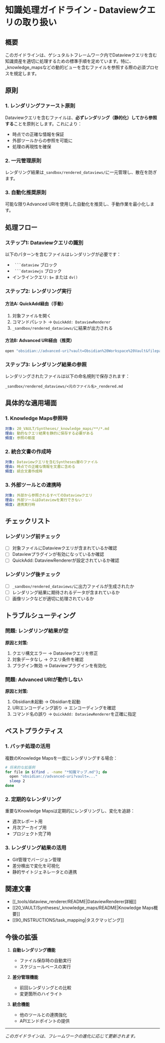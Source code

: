 # 知識処理ガイドライン - Dataviewクエリの取り扱い

## 概要

このガイドラインは、ゲシュタルトフレームワーク内でDataviewクエリを含む知識資産を適切に処理するための標準手順を定めています。特に、_knowledge_mapsなどの動的ビューを含むファイルを参照する際の必須プロセスを規定します。

## 原則

### 1. レンダリングファースト原則
Dataviewクエリを含むファイルは、**必ずレンダリング（静的化）してから参照する**ことを原則とします。これにより：
- 時点での正確な情報を保証
- 外部ツールからの参照を可能に
- 処理の再現性を確保

### 2. 一元管理原則
レンダリング結果は`_sandbox/rendered_dataviews/`に一元管理し、散在を防ぎます。

### 3. 自動化推奨原則
可能な限りAdvanced URIを使用した自動化を推奨し、手動作業を最小化します。

## 処理フロー

### ステップ1: Dataviewクエリの識別

以下のパターンを含むファイルはレンダリングが必要です：
- ` ```dataview` ブロック
- ` ```dataviewjs` ブロック
- インラインクエリ: `$=` または `dv()`

### ステップ2: レンダリング実行

#### 方法A: QuickAdd経由（手動）
1. 対象ファイルを開く
2. コマンドパレット → `QuickAdd: DataviewRenderer`
3. `_sandbox/rendered_dataviews/`に結果が出力される

#### 方法B: Advanced URI経由（推奨）
```bash
open "obsidian://advanced-uri?vault=Obsidian%20Workspace%20Vault&filepath=<ファイルパス>&commandname=QuickAdd%3A%20DataviewRenderer"
```

### ステップ3: レンダリング結果の参照

レンダリングされたファイルは以下の命名規則で保存されます：
```
_sandbox/rendered_dataviews/<元のファイル名>_rendered.md
```

## 具体的な適用場面

### 1. Knowledge Maps参照時
```yaml
対象: 20_VAULT/Syntheses/_knowledge_maps/**/*.md
理由: 動的なクエリ結果を静的に保存する必要がある
頻度: 参照の都度
```

### 2. 統合文書の作成時
```yaml
対象: Dataviewクエリを含むSyntheses層のファイル
理由: 時点での正確な情報を文書に含める
頻度: 統合文書作成時
```

### 3. 外部ツールとの連携時
```yaml
対象: 外部から参照されるすべてのDataviewクエリ
理由: 外部ツールはDataviewを実行できない
頻度: 連携実行時
```

## チェックリスト

### レンダリング前チェック
- [ ] 対象ファイルにDataviewクエリが含まれているか確認
- [ ] Dataviewプラグインが有効になっているか確認
- [ ] QuickAdd: DataviewRendererが設定されているか確認

### レンダリング後チェック
- [ ] `_sandbox/rendered_dataviews/`に出力ファイルが生成されたか
- [ ] レンダリング結果に期待されるデータが含まれているか
- [ ] 画像リンクなどが適切に処理されているか

## トラブルシューティング

### 問題: レンダリング結果が空
**原因と対策:**
1. クエリ構文エラー → Dataviewクエリを修正
2. 対象データなし → クエリ条件を確認
3. プラグイン無効 → Dataviewプラグインを有効化

### 問題: Advanced URIが動作しない
**原因と対策:**
1. Obsidian未起動 → Obsidianを起動
2. URIエンコーディング誤り → エンコーディングを確認
3. コマンド名の誤り → `QuickAdd: DataviewRenderer`を正確に指定

## ベストプラクティス

### 1. バッチ処理の活用
複数のKnowledge Mapsを一度にレンダリングする場合：
```bash
# 将来的な拡張例
for file in $(find . -name "*知識マップ.md"); do
  open "obsidian://advanced-uri?vault=..."
  sleep 2
done
```

### 2. 定期的なレンダリング
重要なKnowledge Mapsは定期的にレンダリングし、変化を追跡：
- 週次レポート用
- 月次アーカイブ用
- プロジェクト完了時

### 3. レンダリング結果の活用
- Git管理でバージョン管理
- 差分検出で変化を可視化
- 静的サイトジェネレータとの連携

## 関連文書

- [[_tools/dataview_renderer/README|DataviewRenderer詳細]]
- [[20_VAULT/Syntheses/_knowledge_maps/README|Knowledge Maps概要]]
- [[90_INSTRUCTIONS/task_mapping|タスクマッピング]]

## 今後の拡張

1. **自動レンダリング機能**
   - ファイル保存時の自動実行
   - スケジュールベースの実行

2. **差分管理機能**
   - 前回レンダリングとの比較
   - 変更箇所のハイライト

3. **統合機能**
   - 他のツールとの連携強化
   - APIエンドポイントの提供

---

*このガイドラインは、フレームワークの進化に応じて更新されます。*